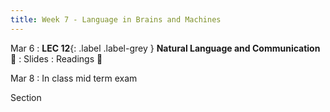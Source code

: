 ```yaml
---
title: Week 7 - Language in Brains and Machines
---
```


Mar 6
: **LEC 12**{: .label .label-grey } **Natural Language and Communication** 🎥
    : Slides
: Readings 📖

<!--
: * [Bird Communication]
: * [Human Language]
-->

Mar 8
: In class mid term exam

Section
